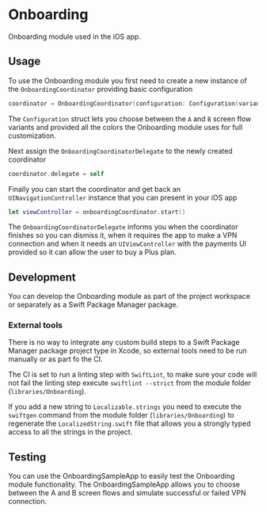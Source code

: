 # Onboarding

Onboarding module used in the iOS app.

## Usage

To use the Onboarding module you first need to create a new instance of the `OnboardingCoordinator` providing basic configuration

```swift
coordinator = OnboardingCoordinator(configuration: Configuration(variant: OnboardingVariant, colors: Colors))
```

The `Configuration` struct lets you choose between the `A` and `B` screen flow variants and provided all the colors the Onboarding module uses for full customization.

Next assign the `OnboardingCoordinatorDelegate` to the newly created coordinator

```swift
coordinator.delegate = self
```

Finally you can start the coordinator and get back an `UINavigationController` instance that you can present in your iOS app

```swift
let viewController = onboardingCoordinator.start()
```

The `OnboardingCoordinatorDelegate` informs you when the coordinator finishes so you can dismiss it, when it requires the app to make a VPN connection and when it needs an `UIViewController` with the payments UI provided so it can allow the user to buy a Plus plan.

## Development

You can develop the Onboarding module as part of the project workspace or separately as a Swift Package Manager package. 

### External tools

There is no way to integrate any custom build steps to a Swift Package Manager package project type in Xcode, so external tools need to be run manually or as part fo the CI.

The CI is set to run a linting step with `SwiftLint`, to make sure your code will not fail the linting step execute `swiftlint --strict` from the module folder (`libraries/Onboarding`).

If you add a new string to `Localizable.strings` you need to execute the `swiftgen` command from the module folder (`libraries/Onboarding`) to regenerate the `LocalizedString.swift` file that allows you a strongly typed access to all the strings in the project.

## Testing

You can use the OnboardingSampleApp to easily test the Onboarding module functionality. The OnboardingSampleApp allows you to choose between the A and B screen flows and simulate successful or failed VPN connection.